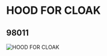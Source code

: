 # HOOD FOR CLOAK
## 98011
![HOOD FOR CLOAK](https://lc-www-live-s.legocdn.com/media/bricks/5/2/4655372.jpg)